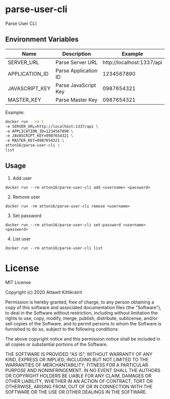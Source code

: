 # parse-user-cli
Parse User CLI

## Environment Variables

|Name|Description|Example|
|----|-----------|-------|
|SERVER_URL|Parse Server URL|http://localhost:1337/api|
|APPLICATION_ID|Parse Application ID|1234567890|
|JAVASCRIPT_KEY|Parse JavaScript Key|0987654321|
|MASTER_KEY|Parse Master Key|0987654321|

Example:
```bash
docker run --rm \
-e SERVER_URL=http://localhost:1337/api \
-e APPLICATION_ID=1234567890 \
-e JAVASCRIPT_KEY=0987654321 \
-e MASTER_KEY=0987654321 \
atton16/parse-user-cli \
list
```

## Usage
1. Add user
```
docker run --rm atton16/parse-user-cli add <username> <password>
```
2. Remove user
```
docker run -rm atton16/parse-user-cli remove <username>
```
3. Set password
```
docker run --rm atton16/parse-user-cli set-password <username> <password>
```
4. List user
```
docker run --rm atton16/parse-user-cli list
```

# License
MIT License

Copyright (c) 2020 Attawit Kittikrairit

Permission is hereby granted, free of charge, to any person obtaining a copy
of this software and associated documentation files (the "Software"), to deal
in the Software without restriction, including without limitation the rights
to use, copy, modify, merge, publish, distribute, sublicense, and/or sell
copies of the Software, and to permit persons to whom the Software is
furnished to do so, subject to the following conditions:

The above copyright notice and this permission notice shall be included in all
copies or substantial portions of the Software.

THE SOFTWARE IS PROVIDED "AS IS", WITHOUT WARRANTY OF ANY KIND, EXPRESS OR
IMPLIED, INCLUDING BUT NOT LIMITED TO THE WARRANTIES OF MERCHANTABILITY,
FITNESS FOR A PARTICULAR PURPOSE AND NONINFRINGEMENT. IN NO EVENT SHALL THE
AUTHORS OR COPYRIGHT HOLDERS BE LIABLE FOR ANY CLAIM, DAMAGES OR OTHER
LIABILITY, WHETHER IN AN ACTION OF CONTRACT, TORT OR OTHERWISE, ARISING FROM,
OUT OF OR IN CONNECTION WITH THE SOFTWARE OR THE USE OR OTHER DEALINGS IN THE
SOFTWARE.
